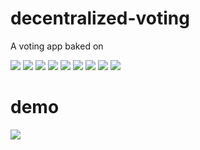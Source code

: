 # decentralized-voting
A voting app baked on 


![](images/react.svg.png)
![](images/node.png)
![](images/express.png)
![](images/typescript.png)
![](images/material.png)
![](images/docker.png)
![](images/docker-compose.jpg)
![](images/nginx.png)
![](images/travis.png)


# demo 

![](images/intro.PNG)
